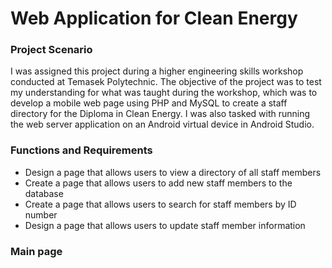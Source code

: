 # Web Application for Clean Energy

### Project Scenario
I was assigned this project during a higher engineering skills workshop conducted at Temasek Polytechnic. The objective of the project was to test my understanding for what was taught during the workshop, which was to develop a mobile web page using PHP and MySQL to create a staff directory for the Diploma in Clean Energy. I was also tasked with running the web server application on an Android virtual device in Android Studio.

### Functions and Requirements
- Design a page that allows users to view a directory of all staff members
- Create a page that allows users to add new staff members to the database
- Create a page that allows users to search for staff members by ID number
- Design a page that allows users to update staff member information

### Main page
